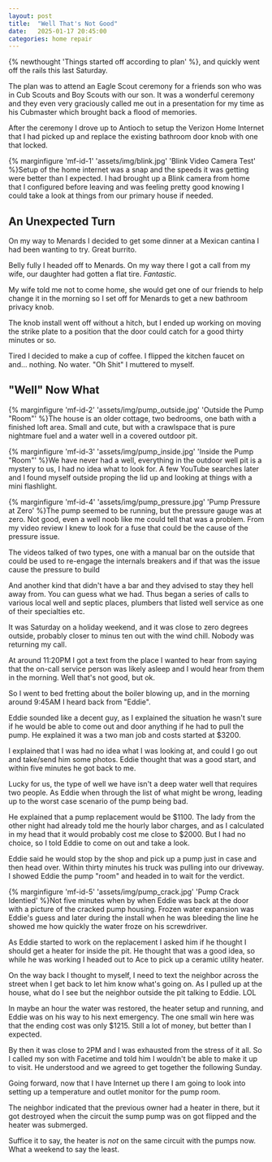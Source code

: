 ```yaml
---
layout: post
title:  "Well That's Not Good"
date:   2025-01-17 20:45:00
categories: home repair
---
```


{% newthought 'Things started off according to plan' %}, and quickly went off the rails this last Saturday.<!--more-->

The plan was to attend an Eagle Scout ceremony for a friends son who was in Cub Scouts and Boy Scouts with our son. It was a wonderful ceremony and they even very graciously called me out in a presentation for my time as his Cubmaster which brought back a flood of memories.

After the ceremony I drove up to Antioch to setup the Verizon Home Internet that I had picked up and replace the existing bathroom door knob with one that locked.

{% marginfigure 'mf-id-1' 'assets/img/blink.jpg' 'Blink Video Camera Test' %}Setup of the home internet was a snap and the speeds it was getting were better than I expected. I had brought up a Blink camera from home that I configured before leaving and was feeling pretty good knowing I could take a look at things from our primary house if needed.

## An Unexpected Turn
On my way to Menards I decided to get some dinner at a Mexican cantina I had been wanting to try. Great burrito.

Belly fully I headed off to Menards. On my way there I got a call from my wife, our daughter had gotten a flat tire. *Fantastic.*

My wife told me not to come home, she would get one of our friends to help change it in the morning so I set off for Menards to get a new bathroom privacy knob.

The knob install went off without a hitch, but I ended up working on moving the strike plate to a position that the door could catch for a good thirty minutes or so.

Tired I decided to make a cup of coffee. I flipped the kitchen faucet on and... nothing. No water. "Oh Shit" I muttered to myself.

## "Well" Now What
{% marginfigure 'mf-id-2' 'assets/img/pump_outside.jpg' 'Outside the Pump "Room"' %}The house is an older cottage, two bedrooms, one bath with a finished loft area. Small and cute, but with a crawlspace that is pure nightmare fuel and a water well in a covered outdoor pit.

{% marginfigure 'mf-id-3' 'assets/img/pump_inside.jpg' 'Inside the Pump "Room"' %}We have never had a well, everything in the outdoor well pit is a mystery to us, I had no idea what to look for. A few YouTube searches later and I found myself outside proping the lid up and looking at things with a mini flashlight.

{% marginfigure 'mf-id-4' 'assets/img/pump_pressure.jpg' 'Pump Pressure at Zero' %}The pump seemed to be running, but the pressure gauge was at zero. Not good, even a well noob like me could tell that was a problem. From my video review I knew to look for a fuse that could be the cause of the pressure issue.

The videos talked of two types, one with a manual bar on the outside that could be used to re-engage the internals breakers and if that was the issue cause the pressure to build

And another kind that didn't have a bar and they advised to stay they hell away from. You can guess what we had. Thus began a series of calls to various local well and septic places, plumbers that listed well service as one of their specialties etc.

It was Saturday on a holiday weekend, and it was close to zero degrees outside, probably closer to minus ten out with the wind chill. Nobody was returning my call.

At around 11:20PM I got a text from the place I wanted to hear from saying that the on-call service person was likely asleep and I would hear from them in the morning. Well that's not good, but ok.

So I went to bed fretting about the boiler blowing up, and in the morning around 9:45AM I heard back from "Eddie".

Eddie sounded like a decent guy, as I explained the situation he wasn't sure if he would be able to come out and door anything if he had to pull the pump. He explained it was a two man job and costs started at $3200.

I explained that I was had no idea what I was looking at, and could I go out and take/send him some photos. Eddie thought that was a good start, and within five minutes he got back to me.

Lucky for us, the type of well we have isn't a deep water well that requires two people. As Eddie when through the list of what might be wrong, leading up to the worst case scenario of the pump being bad.

He explained that a pump replacement would be $1100. The lady from the other night had already told me the hourly labor charges, and as I calculated in my head that it would probably cost me close to $2000. But I had no choice, so I told Eddie to come on out and take a look.

Eddie said he would stop by the shop and pick up a pump just in case and then head over. Within thirty minutes his truck was pulling into our driveway. I showed Eddie the pump "room" and headed in to wait for the verdict.

{% marginfigure 'mf-id-5' 'assets/img/pump_crack.jpg' 'Pump Crack Identied' %}Not five minutes when by when Eddie was back at the door with a picture of the cracked pump housing. Frozen water expansion was Eddie's guess and later during the install when he was bleeding the line he showed me how quickly the water froze on his screwdriver.

As Eddie started to work on the replacement I asked him if he thought I should get a heater for inside the pit. He thought that was a good idea, so while he was working I headed out to Ace to pick up a ceramic utility heater.

On the way back I thought to myself, I need to text the neighbor across the street when I get back to let him know what's going on. As I pulled up at the house, what do I see but the neighbor outside the pit talking to Eddie. LOL

In maybe an hour the water was restored, the heater setup and running, and Eddie was on his way to his next emergency. The one small win here was that the ending cost was only $1215. Still a lot of money, but better than I expected.

By then it was close to 2PM and I was exhausted from the stress of it all. So I called my son with Facetime and told him I wouldn't be able to make it up to visit. He understood and we agreed to get together the following Sunday.

Going forward, now that I have Internet up there I am going to look into setting up a temperature and outlet monitor for the pump room. 

The neighbor indicated that the previous owner had a heater in there, but it got destroyed when the circuit the sump pump was on got flipped and the heater was submerged.

Suffice it to say, the heater is *not* on the same circuit with the pumps now. What a weekend to say the least.


